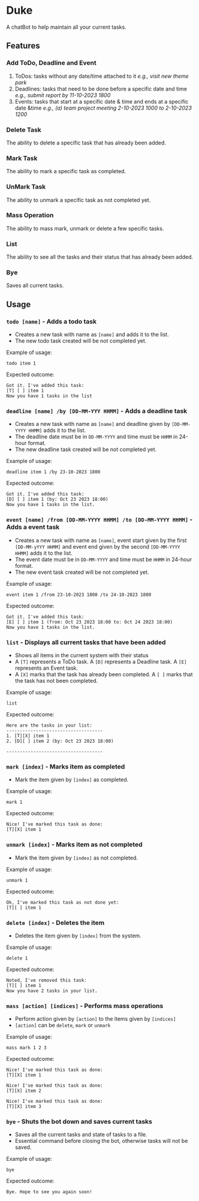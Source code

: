 # Duke

A chatBot to help maintain all your current tasks.
## Features 

### Add ToDo, Deadline and Event

1. ToDos: tasks without any date/time attached to it _e.g., visit new theme park_
2. Deadlines: tasks that need to be done before a specific date and time _e.g., submit report by 11-10-2023 1800_
3. Events: tasks that start at a specific date & time and ends at a specific date &time
_e.g., (a) team project meeting 2-10-2023 1000 to 2-10-2023 1200_

### Delete Task

The ability to delete a specific task that has already been added.

### Mark Task 

The ability to mark a specific task as completed. 

### UnMark Task 

The ability to unmark a specific task as not completed yet. 

### Mass Operation 

The ability to mass mark, unmark or delete a few specific tasks. 

### List

The ability to see all the tasks and their status that has already been added.

### Bye

Saves all current tasks. 

## Usage

### `todo [name]` - Adds a todo task

- Creates a new task with name as `[name]` and adds it to the list. 
- The new todo task created will be not completed yet.

Example of usage: 

`todo item 1` 

Expected outcome:

```
Got it. I've added this task: 
[T] [ ] item 1
Now you have 1 tasks in the list
```

### `deadline [name] /by [DD-MM-YYY HHMM]` - Adds a deadline task 

- Creates a new task with name as `[name]` and deadline given by `[DD-MM-YYYY HHMM]` adds it to the list. 
- The deadline date must be in `DD-MM-YYYY` and time must be `HHMM` in 24-hour format.
- The new deadline task created will be not completed yet.

Example of usage:

`deadline item 1 /by 23-10-2023 1800`

Expected outcome:

```
Got it. I've added this task: 
[D] [ ] item 1 (by: Oct 23 2023 18:00)
Now you have 1 tasks in the list.
```

### `event [name] /from [DD-MM-YYYY HHMM] /to [DD-MM-YYYY HHMM]` - Adds a event task

- Creates a new task with name as `[name]`, event start given by the first `[DD-MM-yYYY HHMM]` and
event end given by the second `[DD-MM-YYYY HHMM]` adds it to the list.
- The event date must be in `DD-MM-YYYY` and time must be `HHMM` in 24-hour format.
- The new event task created will be not completed yet.

Example of usage:

`event item 1 /from 23-10-2023 1800 /to 24-10-2023 1800` 

Expected outcome:

```
Got it. I've added this task: 
[E] [ ] item 1 (from: Oct 23 2023 18:00 to: Oct 24 2023 18:00)
Now you have 1 tasks in the list.
```

### `list` - Displays all current tasks that have been added

- Shows all items in the current system with their status 
- A `[T]` represents a ToDo task. A `[D]` represents a Deadline task. A `[E]` represents an Event task.
- A `[X]` marks that the task has already been completed. A `[ ]` marks that the task has not been completed.

Example of usage:

`list`

Expected outcome:

```
Here are the tasks in your list: 
------------------------------------
1. [T][X] item 1
2. [D][ ] item 2 (by: Oct 23 2023 18:00)

------------------------------------
```

### `mark [index]` - Marks item as completed

- Mark the item given by `[index]` as completed.

Example of usage:

`mark 1`

Expected outcome:

```
Nice! I've marked this task as done:
[T][X] item 1
```

### `unmark [index]` - Marks item as not completed

- Mark the item given by `[index]` as not completed.

Example of usage:

`unmark 1`

Expected outcome:

```
Ok, I've marked this task as not done yet:
[T][ ] item 1
```

### `delete [index]` - Deletes the item

- Deletes the item given by `[index]` from the system.

Example of usage:

`delete 1`

Expected outcome:

```
Noted, I've removed this task:
[T][ ] item 1
Now you have 2 tasks in your list.
```

### `mass [action] [indices]` - Performs mass operations

- Perform action given by `[action]` to the items given by `[indices]`
- `[action]` can be `delete`, `mark` or `unmark`

Example of usage:

`mass mark 1 2 3` 

Expected outcome:

```
Nice! I've marked this task as done:
[T][X] item 1

Nice! I've marked this task as done:
[T][X] item 2

Nice! I've marked this task as done:
[T][X] item 3
```
### `bye` - Shuts the bot down and saves current tasks

- Saves all the current tasks and state of tasks to a file.
- Essential command before closing the bot, otherwise tasks will not be saved.

Example of usage:

`bye`

Expected outcome:

```
Bye. Hope to see you again soon!
```